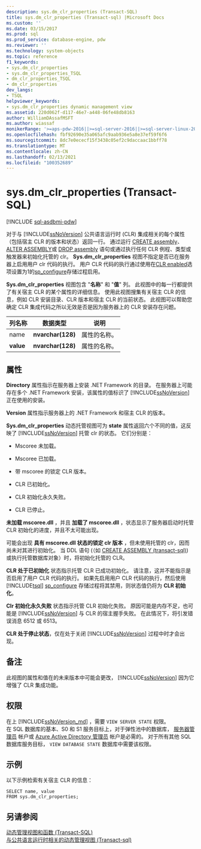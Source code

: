```yaml
---
description: sys.dm_clr_properties (Transact-SQL)
title: sys.dm_clr_properties (Transact-sql) |Microsoft Docs
ms.custom: ''
ms.date: 03/15/2017
ms.prod: sql
ms.prod_service: database-engine, pdw
ms.reviewer: ''
ms.technology: system-objects
ms.topic: reference
f1_keywords:
- sys.dm_clr_properties
- sys.dm_clr_properties_TSQL
- dm_clr_properties_TSQL
- dm_clr_properties
dev_langs:
- TSQL
helpviewer_keywords:
- sys.dm_clr_properties dynamic management view
ms.assetid: 220d062f-d117-46e7-a448-06fe48db8163
author: WilliamDAssafMSFT
ms.author: wiassaf
monikerRange: '>=aps-pdw-2016||>=sql-server-2016||>=sql-server-linux-2017||=azuresqldb-mi-current'
ms.openlocfilehash: fbf92690e35a065afc9aab936e5a8e37ef59f6f6
ms.sourcegitcommit: 8dc7e0ececf15f3438c05ef2c9daccaac1bbff78
ms.translationtype: MT
ms.contentlocale: zh-CN
ms.lasthandoff: 02/13/2021
ms.locfileid: "100352689"
---
```

# <a name="sysdm_clr_properties-transact-sql"></a>sys.dm_clr_properties (Transact-SQL)
[!INCLUDE [sql-asdbmi-pdw](../../includes/applies-to-version/sql-asdbmi-pdw.md)]

  对于与 [!INCLUDE[ssNoVersion](../../includes/ssnoversion-md.md)] 公共语言运行时 (CLR) 集成相关的每个属性（包括宿主 CLR 的版本和状态）返回一行。 通过运行 [CREATE assembly](../../t-sql/statements/create-assembly-transact-sql.md)、 [ALTER ASSEMBLY](../../t-sql/statements/alter-assembly-transact-sql.md)或 [DROP assembly](../../t-sql/statements/drop-assembly-transact-sql.md) 语句或通过执行任何 CLR 例程、类型或触发器来初始化托管的 clr。 **Sys.dm_clr_properties** 视图不指定是否已在服务器上启用用户 clr 代码的执行。 用户 CLR 代码的执行通过使用在[CLR enabled](../../database-engine/configure-windows/clr-enabled-server-configuration-option.md)选项设置为1的[sp_configure](../../relational-databases/system-stored-procedures/sp-configure-transact-sql.md)存储过程启用。  
  
 **Sys.dm_clr_properties** 视图包含 "**名称**" 和 "**值**" 列。 此视图中的每一行都提供了有关宿主 CLR 的某个属性的详细信息。 使用此视图搜集有关宿主 CLR 的信息，例如 CLR 安装目录、CLR 版本和宿主 CLR 的当前状态。 此视图可以帮助您确定 CLR 集成代码之所以无效是否是因为服务器上的 CLR 安装存在问题。  
  
|列名称|数据类型|说明|  
|-----------------|---------------|-----------------|  
|name |**nvarchar(128)**|属性的名称。|  
|**value**|**nvarchar(128)**|属性的名称。|  
  
## <a name="properties"></a>属性  
 **Directory** 属性指示在服务器上安装 .NET Framework 的目录。 在服务器上可能存在多个 .NET Framework 安装，该属性的值标识了 [!INCLUDE[ssNoVersion](../../includes/ssnoversion-md.md)] 正在使用的安装。  
  
 **Version** 属性指示服务器上的 .NET Framework 和宿主 CLR 的版本。  
  
 **Sys.dm_clr_properties** 动态托管视图可为 **state** 属性返回六个不同的值，这反映了 [!INCLUDE[ssNoVersion](../../includes/ssnoversion-md.md)] 托管 clr 的状态。 它们分别是：  
  
-   Mscoree 未加载。  
  
-   Mscoree 已加载。  
  
-   带 mscoree 的锁定 CLR 版本。  
  
-   CLR 已初始化。  
  
-   CLR 初始化永久失败。  
  
-   CLR 已停止。  
  
 **未加载 mscoree.dll** ，并且 **加载了 mscoree.dll** ，状态显示了服务器启动时托管 CLR 初始化的进度，并且不太可能出现。  
  
 可能会出现 **具有 mscoree.dll 状态的锁定 clr 版本** ，但未使用托管的 clr，因而尚未对其进行初始化。 当 DDL 语句 (（如 [CREATE ASSEMBLY &#40;transact-sql&#41;](../../t-sql/statements/create-assembly-transact-sql.md)) 或执行托管数据库对象）时，将初始化托管的 CLR。  
  
 **CLR 处于已初始化** 状态指示托管 CLR 已成功初始化。 请注意，这并不能指示是否启用了用户 CLR 代码的执行。 如果先启用用户 CLR 代码的执行，然后使用 [!INCLUDE[tsql](../../includes/tsql-md.md)] [sp_configure](../../relational-databases/system-stored-procedures/sp-configure-transact-sql.md) 存储过程将其禁用，则状态值仍将为 **CLR 初始化**。  
  
 **Clr 初始化永久失败** 状态指示托管 CLR 初始化失败。 原因可能是内存不足，也可能是 [!INCLUDE[ssNoVersion](../../includes/ssnoversion-md.md)] 与 CLR 的宿主握手失败。 在此情况下，将引发错误消息 6512 或 6513。  
  
 **CLR 处于停止状态**，仅在处于关闭 [!INCLUDE[ssNoVersion](../../includes/ssnoversion-md.md)] 过程中时才会出现。  
  
## <a name="remarks"></a>备注  
 此视图的属性和值在的未来版本中可能会更改， [!INCLUDE[ssNoVersion](../../includes/ssnoversion-md.md)] 因为它增强了 CLR 集成功能。  
  
## <a name="permissions"></a>权限  
  
在上 [!INCLUDE[ssNoVersion_md](../../includes/ssnoversion-md.md)] ，需要 `VIEW SERVER STATE` 权限。   
在 SQL 数据库的基本、S0 和 S1 服务目标上，对于弹性池中的数据库， [服务器管理员](https://docs.microsoft.com/azure/azure-sql/database/logins-create-manage#existing-logins-and-user-accounts-after-creating-a-new-database) 帐户或 [Azure Active Directory 管理员](https://docs.microsoft.com/azure/azure-sql/database/authentication-aad-overview#administrator-structure) 帐户是必需的。 对于所有其他 SQL 数据库服务目标， `VIEW DATABASE STATE` 数据库中需要该权限。   

## <a name="examples"></a>示例  
 以下示例检索有关宿主 CLR 的信息：  
  
```  
SELECT name, value   
FROM sys.dm_clr_properties;  
```  
  
## <a name="see-also"></a>另请参阅  
 [动态管理视图和函数 (Transact-SQL)](~/relational-databases/system-dynamic-management-views/system-dynamic-management-views.md)   
 [与公共语言运行时相关的动态管理视图 &#40;Transact-sql&#41;](../../relational-databases/system-dynamic-management-views/common-language-runtime-related-dynamic-management-views-transact-sql.md)  
  
  
